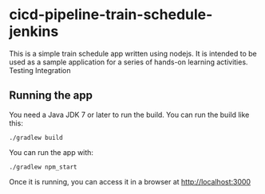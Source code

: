 # cicd-pipeline-train-schedule-jenkins

This is a simple train schedule app written using nodejs. It is intended to be used as a sample application for a series of hands-on learning activities.
Testing Integration

## Running the app

You need a Java JDK 7 or later to run the build. You can run the build like this:

    ./gradlew build

You can run the app with:

    ./gradlew npm_start

Once it is running, you can access it in a browser at [http://localhost:3000](http://localhost:3000)
